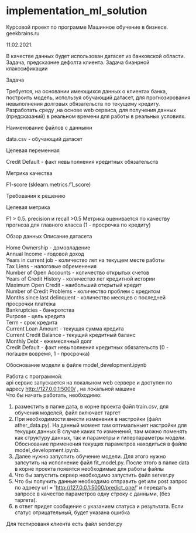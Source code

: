 # implementation_ml_solution
Курсовой проект по программе Машинное обучение в бизнесе. geekbrains.ru

11.02.2021.

В качестве данных будет использован датасет из банковской области. Задача, предсказние дефолта клиента.
Задача бианрной клакссификации

Задача

Требуется, на основании имеющихся данных о клиентах банка, построить модель, используя обучающий датасет, для прогнозирования невыполнения долговых обязательств по текущему кредиту. Разработать среду ,на основе web сервиса, для получения данных (предсказаний) в реальном времени для работы в реальных условиях.

Наименование файлов с данными

data.csv - обучающий датасет


Целевая переменная

Credit Default - факт невыполнения кредитных обязательств

Метрика качества

F1-score (sklearn.metrics.f1_score)

Требования к решению

Целевая метрика

F1 > 0.5. precision и recall >0.5
Метрика оценивается по качеству прогноза для главного класса (1 - просрочка по кредиту)


Обзор данных
Описание датасета

Home Ownership - домовладение  
Annual Income - годовой доход  
Years in current job - количество лет на текущем месте работы  
Tax Liens - налоговые обременения  
Number of Open Accounts - количество открытых счетов  
Years of Credit History - количество лет кредитной истории  
Maximum Open Credit - наибольший открытый кредит  
Number of Credit Problems - количество проблем с кредитом  
Months since last delinquent - количество месяцев с последней просрочки платежа  
Bankruptcies - банкротства  
Purpose - цель кредита  
Term - срок кредита  
Current Loan Amount - текущая сумма кредита  
Current Credit Balance - текущий кредитный баланс  
Monthly Debt - ежемесячный долг  
Credit Default - факт невыполнения кредитных обязательств (0 - погашен вовремя, 1 - просрочка)  

Обоснование модели в файле model_development.ipynb

Работа с программой:  
api сервис запускается на локальном web сервере и доступен по адресу http://127.0.0.1:5000/ , на локальной машине  
Что бы начать работать, необходимо:
1. разместить в папке дата, в корне проекта файл train.csv, для обучения моделей, файл включает таргет  
2. При необходимости внести изменения в настройки (файл ather_data.py). На данный момент там оптимальныет настройки для текущих данных
В случае каких то изменений, там можно поменять как структуру данных, так и параметры и гиперпараметры модели. Обоснование применения текущих параметров находиться в файле model_development.ipynb.
3. Далее нужно запустить обучение модели. Для этого нужно запсутить на исполнение файл fit_model.py. 
После этого в папке data в корне проекта появятся необходимые для работы файлы
4. Что бы запустить сервер необходимо   запустить файл server.py
6. Что бы получить данные необходимо отправить get или post запрос по адресу url = 'http://127.0.0.1:5000/predict_one/'
   и передать в запросе в качестве параметров одну строку с данными, (без таргета).  
 7. в ответ придет сообщение с указанием статуса и результата. Если статус отрицательный, будет указана ошибка
    
Для тестированя клиента есть файл sender.py
   
  

	

